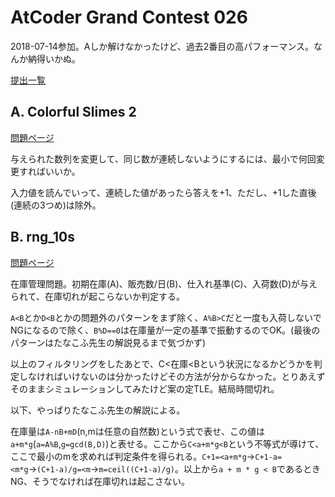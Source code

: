 # AtCoder Grand Contest 026

2018-07-14参加。Aしか解けなかったけど、過去2番目の高パフォーマンス。なんか納得いかぬ。

[提出一覧](https://beta.atcoder.jp/contests/agc026/submissions/me)

## A. Colorful Slimes 2

[問題ページ](https://beta.atcoder.jp/contests/agc026/tasks/agc026_a)

与えられた数列を変更して、同じ数が連続しないようにするには、最小で何回変更すればいいか。

入力値を読んでいって、連続した値があったら答えを+1、ただし、+1した直後(連続の3つめ)は除外。

## B. rng_10s

[問題ページ](https://beta.atcoder.jp/contests/agc026/tasks/agc026_b)

在庫管理問題。初期在庫(A)、販売数/日(B)、仕入れ基準(C)、入荷数(D)が与えられて、在庫切れが起こらないか判定する。

`A<B`とか`D<B`とかの問題外のパターンをまず除く、`A%B>C`だと一度も入荷しないでNGになるので除く、`B%D==0`は在庫量が一定の基準で振動するのでOK。(最後のパターンはたなこふ先生の解説見るまで気づかず)

以上のフィルタリングをしたあとで、C<在庫<Bという状況になるかどうかを判定しなければいけないのは分かったけどその方法が分からなかった。とりあえずそのままシミュレーションしてみたけど案の定TLE。結局時間切れ。

以下、やっぱりたなこふ先生の解説による。

在庫量は`A-nB+mD`(n,mは任意の自然数)という式で表せ、この値は`a+m*g`(`a=A%B`,`g=gcd(B,D)`)と表せる。ここから`C<a+m*g<B`という不等式が導けて、ここで最小のmを求めれば判定条件を得られる。`C+1=<a+m*g`→`C+1-a=<m*g`→`(C+1-a)/g=<m`→`m=ceil((C+1-a)/g)`。以上から`a + m * g < B`であるときNG、そうでなければ在庫切れは起こさない。
